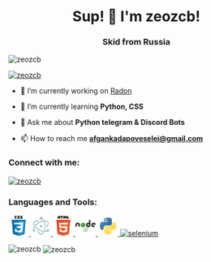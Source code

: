 <h1 align="center">Sup! 👋 I'm zeozcb!</h1>
<h3 align="center">Skid from Russia</h3>

<p align="left"> <img src="https://komarev.com/ghpvc/?username=zeozcb&label=Profile%20views&color=8b9fc5&style=flat" alt="zeozcb" /> </p>

<p align="left"> <a href="https://github.com/ryo-ma/github-profile-trophy"><img src="https://github-profile-trophy.vercel.app/?username=zeozcb" alt="zeozcb" /></a> </p>

- 🔭 I’m currently working on [Radon](https://github.com/zeozcb/Radon)

- 🌱 I’m currently learning **Python, CSS**

- 💬 Ask me about **Python telegram & Discord Bots**

- 📫 How to reach me **afgankadapoveselei@gmail.com**

<h3 align="left">Connect with me:</h3>
<p align="left">
<a href="https://www.youtube.com/c/zeozcb" target="blank"><img align="center" src="https://raw.githubusercontent.com/rahuldkjain/github-profile-readme-generator/master/src/images/icons/Social/youtube.svg" alt="zeozcb" height="30" width="40" /></a>
</p>

<h3 align="left">Languages and Tools:</h3>
<p align="left"> <a href="https://www.w3schools.com/css/" target="_blank" rel="noreferrer"> <img src="https://raw.githubusercontent.com/devicons/devicon/master/icons/css3/css3-original-wordmark.svg" alt="css3" width="40" height="40"/> </a> <a href="https://www.electronjs.org" target="_blank" rel="noreferrer"> <img src="https://raw.githubusercontent.com/devicons/devicon/master/icons/electron/electron-original.svg" alt="electron" width="40" height="40"/> </a> <a href="https://www.w3.org/html/" target="_blank" rel="noreferrer"> <img src="https://raw.githubusercontent.com/devicons/devicon/master/icons/html5/html5-original-wordmark.svg" alt="html5" width="40" height="40"/> </a> <a href="https://nodejs.org" target="_blank" rel="noreferrer"> <img src="https://raw.githubusercontent.com/devicons/devicon/master/icons/nodejs/nodejs-original-wordmark.svg" alt="nodejs" width="40" height="40"/> </a> <a href="https://www.python.org" target="_blank" rel="noreferrer"> <img src="https://raw.githubusercontent.com/devicons/devicon/master/icons/python/python-original.svg" alt="python" width="40" height="40"/> </a> <a href="https://www.selenium.dev" target="_blank" rel="noreferrer"> <img src="https://raw.githubusercontent.com/detain/svg-logos/780f25886640cef088af994181646db2f6b1a3f8/svg/selenium-logo.svg" alt="selenium" width="40" height="40"/> </a> </p>

<p><img align="left" src="https://github-readme-stats.vercel.app/api/top-langs?username=zeozcb&show_icons=true&theme=synthwave&locale=en&layout=compact" alt="zeozcb" /></p>

<p>&nbsp;<img align="center" src="https://github-readme-stats.vercel.app/api?username=zeozcb&show_icons=true&theme=synthwave&locale=en" alt="zeozcb" /></p>

